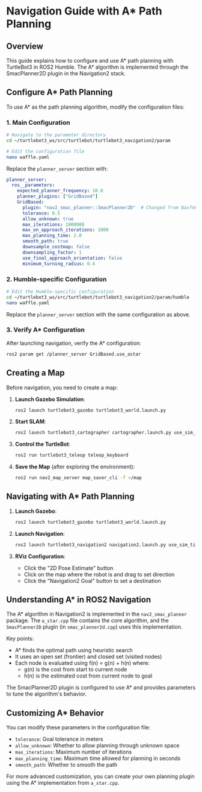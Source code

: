 # Navigation Guide with A* Path Planning

## Overview

This guide explains how to configure and use A* path planning with TurtleBot3 in ROS2 Humble. The A* algorithm is implemented through the SmacPlanner2D plugin in the Navigation2 stack.

## Configure A* Path Planning

To use A* as the path planning algorithm, modify the configuration files:

### 1. Main Configuration

```bash
# Navigate to the parameter directory
cd ~/turtlebot3_ws/src/turtlebot/turtlebot3_navigation2/param

# Edit the configuration file
nano waffle.yaml
```

Replace the `planner_server` section with:

```yaml
planner_server:
  ros__parameters:
    expected_planner_frequency: 10.0
    planner_plugins: ["GridBased"]
    GridBased:
      plugin: "nav2_smac_planner::SmacPlanner2D"  # Changed from NavfnPlanner to SmacPlanner2D
      tolerance: 0.5
      allow_unknown: true
      max_iterations: 1000000
      max_on_approach_iterations: 1000
      max_planning_time: 2.0
      smooth_path: true
      downsample_costmap: false
      downsampling_factor: 1
      use_final_approach_orientation: false
      minimum_turning_radius: 0.4
```

### 2. Humble-specific Configuration

```bash
# Edit the Humble-specific configuration
cd ~/turtlebot3_ws/src/turtlebot/turtlebot3_navigation2/param/humble
nano waffle.yaml
```

Replace the `planner_server` section with the same configuration as above.

### 3. Verify A* Configuration

After launching navigation, verify the A* configuration:

```bash
ros2 param get /planner_server GridBased.use_astar
```

## Creating a Map

Before navigation, you need to create a map:

1. **Launch Gazebo Simulation**:
   ```bash
   ros2 launch turtlebot3_gazebo turtlebot3_world.launch.py
   ```

2. **Start SLAM**:
   ```bash
   ros2 launch turtlebot3_cartographer cartographer.launch.py use_sim_time:=True
   ```

3. **Control the TurtleBot**:
   ```bash
   ros2 run turtlebot3_teleop teleop_keyboard
   ```

4. **Save the Map** (after exploring the environment):
   ```bash
   ros2 run nav2_map_server map_saver_cli -f ~/map
   ```

## Navigating with A* Path Planning

1. **Launch Gazebo**:
   ```bash
   ros2 launch turtlebot3_gazebo turtlebot3_world.launch.py
   ```

2. **Launch Navigation**:
   ```bash
   ros2 launch turtlebot3_navigation2 navigation2.launch.py use_sim_time:=True map:=$HOME/map.yaml
   ```

3. **RViz Configuration**:
   - Click the "2D Pose Estimate" button
   - Click on the map where the robot is and drag to set direction
   - Click the "Navigation2 Goal" button to set a destination

## Understanding A* in ROS2 Navigation

The A* algorithm in Navigation2 is implemented in the `nav2_smac_planner` package. The `a_star.cpp` file contains the core algorithm, and the `SmacPlanner2D` plugin (in `smac_planner2d.cpp`) uses this implementation.

Key points:

- A* finds the optimal path using heuristic search
- It uses an open set (frontier) and closed set (visited nodes)
- Each node is evaluated using f(n) = g(n) + h(n) where:
  - g(n) is the cost from start to current node
  - h(n) is the estimated cost from current node to goal

The SmacPlanner2D plugin is configured to use A* and provides parameters to tune the algorithm's behavior.

## Customizing A* Behavior

You can modify these parameters in the configuration file:

- `tolerance`: Goal tolerance in meters
- `allow_unknown`: Whether to allow planning through unknown space
- `max_iterations`: Maximum number of iterations
- `max_planning_time`: Maximum time allowed for planning in seconds
- `smooth_path`: Whether to smooth the path

For more advanced customization, you can create your own planning plugin using the A* implementation from `a_star.cpp`.
